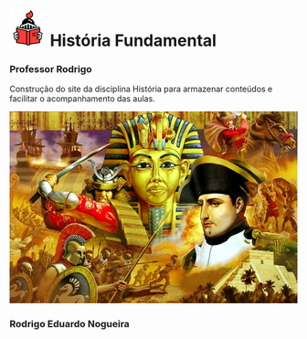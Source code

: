 # ![História](/img/icon_medievalBook.png) História Fundamental

### Professor Rodrigo

Construção do site da disciplina História para armazenar conteúdos e facilitar o acompanhamento das aulas.

![História](/img/history_readme.jpg)

### Rodrigo Eduardo Nogueira
